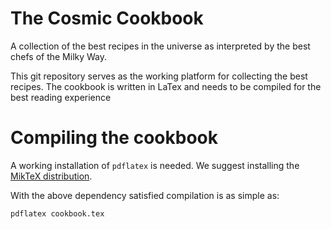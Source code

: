 # The Cosmic Cookbook

A collection of the best recipes in the universe as interpreted by the best chefs of the Milky Way.

This git repository serves as the working platform for collecting the best recipes.
The cookbook is written in LaTex and needs to be compiled for the best reading experience

# Compiling the cookbook

A working installation of `pdflatex` is needed. We suggest installing the [MikTeX distribution](https://miktex.org/).

With the above dependency satisfied compilation is as simple as:

```
pdflatex cookbook.tex
```
